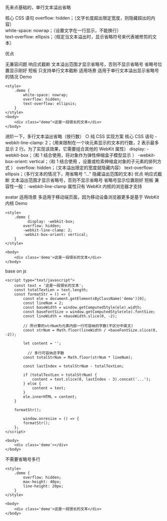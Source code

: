 先来点基础的，单行文本溢出省略

核心 CSS 语句 
overflow: hidden；（文字长度超出限定宽度，则隐藏超出的内容）  
white-space: nowrap；（设置文字在一行显示，不能换行）  
text-overflow: ellipsis；（规定当文本溢出时，显示省略符号来代表被修剪的文本）

优点

无兼容问题
响应式截断
文本溢出范围才显示省略号，否则不显示省略号
省略号位置显示刚好
短板
只支持单行文本截断
适用场景
适用于单行文本溢出显示省略号的情况
Demo
```
<style>
    .demo {
        white-space: nowrap;
        overflow: hidden;
        text-overflow: ellipsis;
    }
</style>
<body>
    <div class="demo">这是一段很长的文本</div>
</body>
```

进阶一下，多行文本溢出省略（按行数）
○ 纯 CSS 实现方案
核心 CSS 语句
-webkit-line-clamp: 2；（用来限制在一个块元素显示的文本的行数，2 表示最多显示 2 行。为了实现该效果，它需要组合其他的 WebKit 属性）
display: -webkit-box；（和 1 结合使用，将对象作为弹性伸缩盒子模型显示 ）
-webkit-box-orient: vertical；（和 1 结合使用 ，设置或检索伸缩盒对象的子元素的排列方式 ）
overflow: hidden；（文本溢出限定的宽度就隐藏内容）
text-overflow: ellipsis；（多行文本的情况下，用省略号 “…” 隐藏溢出范围的文本)
优点
响应式截断
文本溢出范围才显示省略号，否则不显示省略号
省略号显示位置刚好
短板
兼容性一般：-webkit-line-clamp 属性只有 WebKit 内核的浏览器才支持

avatar
适用场景
多适用于移动端页面，因为移动设备浏览器更多是基于 WebKit 内核
Demo


```aidl
<style>
    .demo {
          display: -webkit-box;
        overflow: hidden;
        -webkit-line-clamp: 2;
        -webkit-box-orient: vertical;
    }
</style>

<body>
    <div class='demo'>这是一段很长的文本</div>
</body>
```


base on js

```aidl
<script type="text/javascript">
    const text = '这是一段很长的文本';
    const totalTextLen = text.length;
    const formatStr = () => {
        const ele = document.getElementsByClassName('demo')[0];
        const lineNum = 2;
        const baseWidth = window.getComputedStyle(ele).width;
        const baseFontSize = window.getComputedStyle(ele).fontSize;
        const lineWidth = +baseWidth.slice(0, -2);

        // 所计算的strNum为元素内部一行可容纳的字数(不区分中英文)
        const strNum = Math.floor(lineWidth / +baseFontSize.slice(0, -2));

        let content = '';

          // 多行可容纳总字数
        const totalStrNum = Math.floor(strNum * lineNum);

        const lastIndex = totalStrNum - totalTextLen;

        if (totalTextLen > totalStrNum) {
            content = text.slice(0, lastIndex - 3).concat('...');
        } else {
            content = text;
        }
        ele.innerHTML = content;
    }

    formatStr();

        window.onresize = () => {
        formatStr();
    };
</script>

<body>
    <div class='demo'></div>
</body>
```


不需要省略号多行
```aidl
<style>
    .demo {
        overflow: hidden;
        max-height: 40px;
        line-height: 20px;
    }
</style>

<body>
    <div class='demo'>这是一段很长的文本</div>
</body>
```
